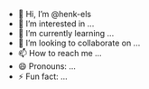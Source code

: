 - 👋 Hi, I’m @henk-els
- 👀 I’m interested in ...
- 🌱 I’m currently learning ...
- 💞️ I’m looking to collaborate on ...
- 📫 How to reach me ...
- 😄 Pronouns: ...
- ⚡ Fun fact: ...

<!---
henk-els/henk-els is a ✨ special ✨ repository because its `README.md` (this file) appears on your GitHub profile.
You can click the Preview link to take a look at your changes.
--->
